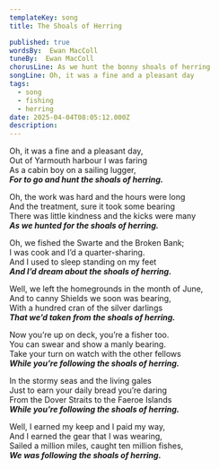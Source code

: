 ```yaml
---
templateKey: song
title: The Shoals of Herring

published: true
wordsBy:  Ewan MacColl
tuneBy:  Ewan MacColl
chorusLine: As we hunt the bonny shoals of herring
songLine: Oh, it was a fine and a pleasant day
tags:
  - song
  - fishing
  - herring
date: 2025-04-04T08:05:12.000Z
description: 
---
```


Oh, it was a fine and a pleasant day,\
Out of Yarmouth harbour I was faring\
As a cabin boy on a sailing lugger,\
***For to go and hunt the shoals of herring.***

Oh, the work was hard and the hours were long\
And the treatment, sure it took some bearing\
There was little kindness and the kicks were many\
***As we hunted for the shoals of herring.***

Oh, we fished the Swarte and the Broken Bank;\
I was cook and I’d a quarter-sharing.\
And I used to sleep standing on my feet\
***And I’d dream about the shoals of herring.***

Well, we left the homegrounds in the month of June,\
And to canny Shields we soon was bearing,\
With a hundred cran of the silver darlings\
***That we’d taken from the shoals of herring.***

Now you’re up on deck, you’re a fisher too.\
You can swear and show a manly bearing.\
Take your turn on watch with the other fellows\
***While you’re following the shoals of herring.***

In the stormy seas and the living gales\
Just to earn your daily bread you’re daring\
From the Dover Straits to the Faeroe Islands\
***While you’re following the shoals of herring.***

Well, I earned my keep and I paid my way,\
And I earned the gear that I was wearing,\
Sailed a million miles, caught ten million fishes,\
***We was following the shoals of herring.***
